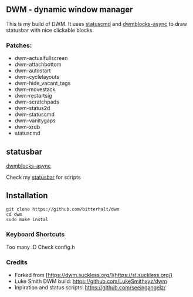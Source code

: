 ## DWM - dynamic window manager

This is my build of DWM. It uses [statuscmd](https://dwm.suckless.org/patches/statuscmd/) and [dwmblocks-async](https://github.com/UtkarshVerma/dwmblocks-async) to draw statusbar with nice clickable blocks

### Patches:
* dwm-actualfullscreen
* dwm-attachbottom
* dwm-autostart
* dwm-cyclelayouts
* dwm-hide_vacant_tags
* dwm-movestack
* dwm-restartsig
* dwm-scratchpads
* dwm-status2d
* dwm-statuscmd
* dwm-vanitygaps
* dwm-xrdb
* statuscmd

## statusbar
[dwmblocks-async](https://github.com/bitterhalt/dwmblocks-async)

Check my [statusbar](https://github.com/bitterhalt/dotfiles/tree/main/.local/bin/statusbar) for scripts

## Installation
```
git clone https://github.com/bitterhalt/dwm
cd dwm
sudo make instal
```
### Keyboard Shortcuts
Too many :D Check config.h

### Credits
* Forked from [https://dwm.suckless.org/](https://st.suckless.org/)
* Luke Smith DWM build: https://github.com/LukeSmithxyz/dwm
* Inpiration and status scripts: https://github.com/seeingangelz/
